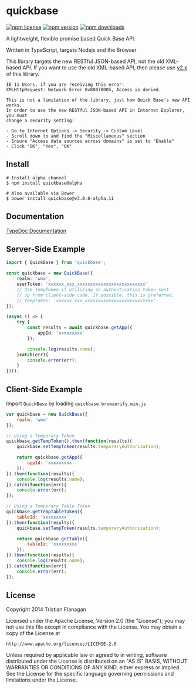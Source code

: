 quickbase
==============

[![npm license](https://img.shields.io/npm/l/quickbase.svg)](https://www.npmjs.com/package/quickbase) [![npm version](https://img.shields.io/npm/v/quickbase.svg)](https://www.npmjs.com/package/quickbase) [![npm downloads](https://img.shields.io/npm/dm/quickbase.svg)](https://www.npmjs.com/package/quickbase)

A lightweight, flexible promise based Quick Base API.

Written in TypeScript, targets Nodejs and the Browser

This library targets the new RESTful JSON-based API, not the old XML-based API. If you want to use the old XML-based API, then please use [v2.x](https://github.com/tflanagan/node-quickbase/tree/master/) of this library.

```
IE 11 Users, if you are receiving this error:
XMLHttpRequest: Network Error 0x80070005, Access is denied.

This is not a limitation of the library, just how Quick Base's new API works.
In order to use the new RESTful JSON-based API in Internet Explorer, you must
change a security setting:

- Go to Internet Options -> Security -> Custom Level
- Scroll down to and find the "Miscellaneous" section
- Ensure "Access data sources across domains" is set to "Enable"
- Click "OK", "Yes", "OK"
```

Install
-------
```
# Install alpha channel
$ npm install quickbase@alpha

# Also available via Bower
$ bower install quickbase@v3.0.0-alpha.11
```

Documentation
-------------

[TypeDoc Documentation](https://tflanagan.github.io/quickbase/)

Server-Side Example
-------------------
```typescript
import { QuickBase } from 'quickbase';

const quickbase = new QuickBase({
    realm: 'www',
    userToken: 'xxxxxx_xxx_xxxxxxxxxxxxxxxxxxxxxxxxxx'
    // Use tempToken if utilizing an authentication token sent
    // up from client-side code. If possible, this is preferred.
    // tempToken: 'xxxxxx_xxx_xxxxxxxxxxxxxxxxxxxxxxxxxx'
});

(async () => {
    try {
        const results = await quickbase.getApp({
            appId: 'xxxxxxxxx'
        });

        console.log(results.name);
    }catch(err){
        console.error(err);
    }
})();
```

Client-Side Example
-------------------
Import `QuickBase` by loading `quickbase.browserify.min.js`

```javascript
var quickbase = new QuickBase({
    realm: 'www'
});

// Using a Temporary Token
quickbase.getTempToken().then(function(results){
    quickbase.setTempToken(results.temporaryAuthorization);

    return quickbase.getApp({
        appId: 'xxxxxxxxx'
    });
}).then(function(results){
    console.log(results.name);
}).catch(function(err){
    console.error(err);
});

// Using a Temporary Table Token
quickbase.getTempTableToken({
    tableId: 'xxxxxxxxx'
}).then(function(results){
    quickbase.setTempToken(results.temporaryAuthorization);

    return quickbase.getTable({
        tableId: 'xxxxxxxxx'
    });
}).then(function(results){
    console.log(results.name);
}).catch(function(err){
    console.error(err);
});
```

License
-------
Copyright 2014 Tristian Flanagan

Licensed under the Apache License, Version 2.0 (the "License");
you may not use this file except in compliance with the License.
You may obtain a copy of the License at

    http://www.apache.org/licenses/LICENSE-2.0

Unless required by applicable law or agreed to in writing, software
distributed under the License is distributed on an "AS IS" BASIS,
WITHOUT WARRANTIES OR CONDITIONS OF ANY KIND, either express or implied.
See the License for the specific language governing permissions and
limitations under the License.
